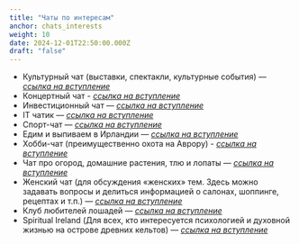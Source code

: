 ```yaml
---
title: "Чаты по интересам"
anchor: chats_interests
weight: 10
date: 2024-12-01T22:50:00.000Z
draft: "false"
---
```


- Культурный чат (выставки, спектакли, культурные события) — [_ссылка на вступление_](https://t.me/+8X_WyARub1tjMTdk)
- Концертный чат - [_ссылка на вступление_](https://t.me/gigrlnd)
- Инвестиционный чат — [_ссылка на вступление_](https://t.me/joinchat/BGHuqFFL79pkV5ItEQ_hDA)
- IT чатик — [_ссылка на вступление_](https://t.me/irelandIT)
- Спорт-чат — [_ссылка на вступление_](https://t.me/eiresport)
- Едим и выпиваем в Ирландии — [_ссылка на вступление_](https://t.me/irl_food)
- Хобби-чат (преимущественно охота на Аврору) - [_ссылка на вступление_](https://t.me/irhobby)
- Чат про огород, домашние растения, тлю и лопаты — [_ссылка на вступление_](https://t.me/irishogorodniki)
- Женский чат (для обсуждения «женских» тем. Здесь можно задавать вопросы и делиться информацией о салонах, шоппинге, рецептах и т.п.) — [_ссылка на вступление_](https://t.me/womenIE)
- Клуб любителей лошадей — [_ссылка на вступление_](https://t.me/+HMJplt80bNlkZWQ0)
- Spiritual Ireland (Для всех, кто интересуется психологией и духовной жизнью на острове древних кельтов) — [_ссылка на вступление_](https://t.me/+EBk1TiFO5o01YjYy)
